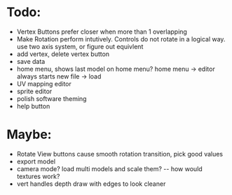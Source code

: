 # Todo:
* Vertex Buttons prefer closer when more than 1 overlapping
* Make Rotation perform intutively. Controls do not rotate in a logical way. use two axis system, or figure out equivlent
* add vertex, delete vertex button
* save data
* home menu, shows last model on home menu? home menu -> editor always starts new file -> load
* UV mapping editor
* sprite editor
* polish software theming
* help button

# Maybe:
* Rotate View buttons cause smooth rotation transition, pick good values
* export model
* camera mode? load multi models and scale them? -- how would textures work?
* vert handles depth draw with edges to look cleaner